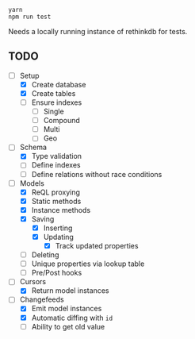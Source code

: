 
```
yarn
npm run test
```

Needs a locally running instance of rethinkdb for tests.

## TODO
- [ ] Setup
    - [x] Create database
    - [x] Create tables
    - [ ] Ensure indexes
        - [ ] Single
        - [ ] Compound
        - [ ] Multi
        - [ ] Geo
- [ ] Schema
    - [x] Type validation
    - [ ] Define indexes
    - [ ] Define relations without race conditions
- [ ] Models
    - [x] ReQL proxying
    - [x] Static methods
    - [x] Instance methods
    - [x] Saving
        - [x] Inserting
        - [x] Updating
            - [x] Track updated properties
    - [ ] Deleting
    - [ ] Unique properties via lookup table
    - [ ] Pre/Post hooks
- [ ] Cursors
    - [x] Return model instances
- [ ] Changefeeds
    - [x] Emit model instances
    - [x] Automatic diffing with `id`
    - [ ] Ability to get old value
